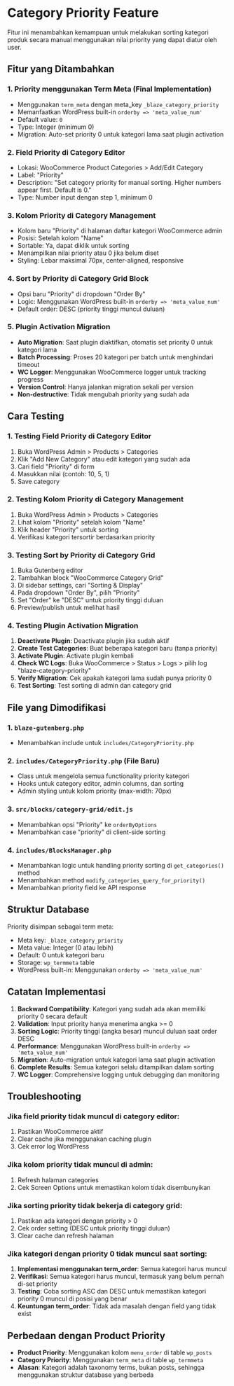 # Category Priority Feature

Fitur ini menambahkan kemampuan untuk melakukan sorting kategori produk secara manual menggunakan nilai priority yang dapat diatur oleh user.

## Fitur yang Ditambahkan

### 1. Priority menggunakan Term Meta (Final Implementation)

- Menggunakan `term_meta` dengan meta_key `_blaze_category_priority`
- Memanfaatkan WordPress built-in `orderby => 'meta_value_num'`
- Default value: `0`
- Type: Integer (minimum 0)
- Migration: Auto-set priority 0 untuk kategori lama saat plugin activation

### 2. Field Priority di Category Editor

- Lokasi: WooCommerce Product Categories > Add/Edit Category
- Label: "Priority"
- Description: "Set category priority for manual sorting. Higher numbers appear first. Default is 0."
- Type: Number input dengan step 1, minimum 0

### 3. Kolom Priority di Category Management

- Kolom baru "Priority" di halaman daftar kategori WooCommerce admin
- Posisi: Setelah kolom "Name"
- Sortable: Ya, dapat diklik untuk sorting
- Menampilkan nilai priority atau 0 jika belum diset
- Styling: Lebar maksimal 70px, center-aligned, responsive

### 4. Sort by Priority di Category Grid Block

- Opsi baru "Priority" di dropdown "Order By"
- Logic: Menggunakan WordPress built-in `orderby => 'meta_value_num'`
- Default order: DESC (priority tinggi muncul duluan)

### 5. Plugin Activation Migration

- **Auto Migration**: Saat plugin diaktifkan, otomatis set priority 0 untuk kategori lama
- **Batch Processing**: Proses 20 kategori per batch untuk menghindari timeout
- **WC Logger**: Menggunakan WooCommerce logger untuk tracking progress
- **Version Control**: Hanya jalankan migration sekali per version
- **Non-destructive**: Tidak mengubah priority yang sudah ada

## Cara Testing

### 1. Testing Field Priority di Category Editor

1. Buka WordPress Admin > Products > Categories
2. Klik "Add New Category" atau edit kategori yang sudah ada
3. Cari field "Priority" di form
4. Masukkan nilai (contoh: 10, 5, 1)
5. Save category

### 2. Testing Kolom Priority di Category Management

1. Buka WordPress Admin > Products > Categories
2. Lihat kolom "Priority" setelah kolom "Name"
3. Klik header "Priority" untuk sorting
4. Verifikasi kategori tersortir berdasarkan priority

### 3. Testing Sort by Priority di Category Grid

1. Buka Gutenberg editor
2. Tambahkan block "WooCommerce Category Grid"
3. Di sidebar settings, cari "Sorting & Display"
4. Pada dropdown "Order By", pilih "Priority"
5. Set "Order" ke "DESC" untuk priority tinggi duluan
6. Preview/publish untuk melihat hasil

### 4. Testing Plugin Activation Migration

1. **Deactivate Plugin**: Deactivate plugin jika sudah aktif
2. **Create Test Categories**: Buat beberapa kategori baru (tanpa priority)
3. **Activate Plugin**: Activate plugin kembali
4. **Check WC Logs**: Buka WooCommerce > Status > Logs > pilih log "blaze-category-priority"
5. **Verify Migration**: Cek apakah kategori lama sudah punya priority 0
6. **Test Sorting**: Test sorting di admin dan category grid

## File yang Dimodifikasi

### 1. `blaze-gutenberg.php`

- Menambahkan include untuk `includes/CategoryPriority.php`

### 2. `includes/CategoryPriority.php` (File Baru)

- Class untuk mengelola semua functionality priority kategori
- Hooks untuk category editor, admin columns, dan sorting
- Admin styling untuk kolom priority (max-width: 70px)

### 3. `src/blocks/category-grid/edit.js`

- Menambahkan opsi "Priority" ke `orderByOptions`
- Menambahkan case "priority" di client-side sorting

### 4. `includes/BlocksManager.php`

- Menambahkan logic untuk handling priority sorting di `get_categories()` method
- Menambahkan method `modify_categories_query_for_priority()`
- Menambahkan priority field ke API response

## Struktur Database

Priority disimpan sebagai term meta:

- Meta key: `_blaze_category_priority`
- Meta value: Integer (0 atau lebih)
- Default: 0 untuk kategori baru
- Storage: `wp_termmeta` table
- WordPress built-in: Menggunakan `orderby => 'meta_value_num'`

## Catatan Implementasi

1. **Backward Compatibility**: Kategori yang sudah ada akan memiliki priority 0 secara default
2. **Validation**: Input priority hanya menerima angka >= 0
3. **Sorting Logic**: Priority tinggi (angka besar) muncul duluan saat order DESC
4. **Performance**: Menggunakan WordPress built-in `orderby => 'meta_value_num'`
5. **Migration**: Auto-migration untuk kategori lama saat plugin activation
6. **Complete Results**: Semua kategori selalu ditampilkan dalam sorting
7. **WC Logger**: Comprehensive logging untuk debugging dan monitoring

## Troubleshooting

### Jika field priority tidak muncul di category editor:

1. Pastikan WooCommerce aktif
2. Clear cache jika menggunakan caching plugin
3. Cek error log WordPress

### Jika kolom priority tidak muncul di admin:

1. Refresh halaman categories
2. Cek Screen Options untuk memastikan kolom tidak disembunyikan

### Jika sorting priority tidak bekerja di category grid:

1. Pastikan ada kategori dengan priority > 0
2. Cek order setting (DESC untuk priority tinggi duluan)
3. Clear cache dan refresh halaman

### Jika kategori dengan priority 0 tidak muncul saat sorting:

1. **Implementasi menggunakan term_order**: Semua kategori harus muncul
2. **Verifikasi**: Semua kategori harus muncul, termasuk yang belum pernah di-set priority
3. **Testing**: Coba sorting ASC dan DESC untuk memastikan kategori priority 0 muncul di posisi yang benar
4. **Keuntungan term_order**: Tidak ada masalah dengan field yang tidak exist

## Perbedaan dengan Product Priority

- **Product Priority**: Menggunakan kolom `menu_order` di table `wp_posts`
- **Category Priority**: Menggunakan `term_meta` di table `wp_termmeta`
- **Alasan**: Kategori adalah taxonomy terms, bukan posts, sehingga menggunakan struktur database yang berbeda

